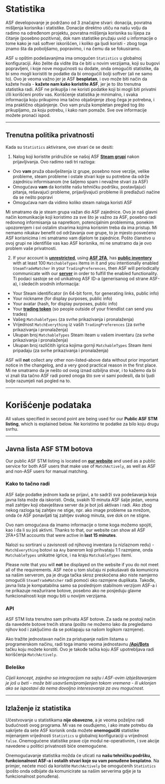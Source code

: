 # Statistika

ASF developovanje je podržano od 3 značajne stvari: donacija, povratna mišljenja korisnika i statistike. Donacije direktno utiču na našu volju da radimo na određenom projektu, povratna mišljenja korisnika su lijepa za čitanje (posebno pozitivna), dok nam statistike pružaju uvid u informacije o tome kako je naš softver iskorišćen, i koliko ga ljudi koristi - zbog toga znamo šta da poboljšamo, popravimo, i na čemu da se fokusiramo.

ASF u opštim podešavanjima ima omogućen `Statistics` u globalnoj konfiguraciji. Ako želite da vidite šta će biti u novim verzijama, koji su bugovi popravljeni, i koje nove mogućnosti su dodate, onda omogućiti statistike, da bi smo mogli koristiti te podatke da bi omogućili bolji softver (ali ne samo to). Ovo je veoma važno jer je ASF **besplatan**, i ovo može biti način da kažete hvala - **kažete nam kako koristite ASF**, jer je to što trenutna statistika radi. ASF ne prikuplja i ne koristi podatke koji bi mogli biti privatni i/ili korišćeni protiv vas. Korišćenje statistika je minimalno, i svaka informacija koju prikupimo ima tačno objašnjenje zbog čega je potrebna, i ima praktično objašnjenje. Ovo vam pruža kompletan pregled tog što prikupljamo, za koju potrebu, i kako nam pomaže. Sve ove informacije možete pronaći ispod.

---

## Trenutna politika privatnosti

Kada su `Statistics` aktivirane, ove stvari će se desiti:

1. Nalog koji koristite pridružiće se našoj ASF **[Steam grupi](https://steamcommunity.com/gid/103582791440160998)** nakon prijavljivanja. Ovo radimo radi tri razloga:

* Ovo **vam** pruža obavlještenja iz grupe, posebno nove verzije, velike probleme, steam probleme i ostale stvari koje su potrebne da održe zajednicu informisanom (ne šaljemo spam i nevažne stvari za ASF)
* Omogućava **vam** da koristite našu tehničku podršku, postavljajući pitanja, rešavajući probleme, prijavljivajući probleme ili predlažući načine da se nešto popravi
* Omogućava nam da vidimo koliko steam naloga koristi ASF

Mi smatramo da je steam grupa važan dio ASF zajednice. Ovo je naš glavni način komunikacije koji koristimo za sve što je važno za ASF, posebno radi redovnog informisanja sa napretkom, potencijalnim problemima, ponekim upozorenjem i svi ostalim stvarima kojima korisnim treba da ima pristup. Mi nemamo nikakav benefit od održavanja ove grupe, to je mjesto posvećeno ASF korisnicima i mi smatramo vam dijelom te zajednice. Pošto članstvo u ovoj grupi ne identifiše vas kao ASF korisnika, mi ne smatramo da je ovo problem vaše privatnosti.

2. If your account is **[unrestricted](https://support.steampowered.com/kb_article.php?ref=3330-IAGK-7663)**, using **[ASF 2FA](https://github.com/JustArchiNET/ArchiSteamFarm/wiki/Two-factor-authentication#asf-2fa)**, has **[public inventory](https://steamcommunity.com/my/edit/settings)** with at least 100 `MatchableTypes` items in it and you intentionally enabled `SteamTradeMatcher` in your `TradingPreferences`, then ASF will periodically communicate with our **[server](https://asf.justarchi.net)** in order to fulfill the enabled functionality. Ti podaci sastoje se od unikatnog ASF ID-a (generisanog od strane ASF-a), i sledećih srodnih informacija:

* Your Steam identificator (in 64-bit form, for generating links, public info)
* Your nickname (for display purposes, public info)
* Your avatar (hash, for display purposes, public info)
* Your **[trading token](https://steamcommunity.com/my/tradeoffers/privacy)** (so people outside of your friendlist can send you trades)
* Vašeg `MatchableTypes` (za svrhe prikazivanja i pronalaženja)
* Vrijednost `MatchEverything` iz vaših `TradingPreferences` (za svrhe prikazivanja i pronalaženja)
* Ukupan broj `MatchableTypes` Steam iteam u vašem inventaru (za svrhe prikazivanja i pronalaženja)
* Ukupan broj različitih igrica kojima gornji `MatchableTypes` Steam itemi pripadaju (za svrhe prikazivanja i pronalaženja)

ASF will **not** collect any other non-listed-above data without prior important notice in the changelog, and a very good practical reason in the first place. Mi ne smatramo da je nešto od ovog iznad ozbiljna stvar, i to kažemo da bi vi znali šta tačno ASF radi pored onoga što sve vi sami podesili, da bi ljudi bolje razumjeli naš pogled na to.

---

# Korišćenje podataka

All values specified in second point are being used for our **Public ASF STM listing**, which is explained below. Ne koristimo te podatke za bilo koju drugu svrhu.

---

## Javna lista ASF STM botova

Our public ASF STM listing is located on **[our website](https://asf.justarchi.net/STM)** and used as a public service for both ASF users that make use of `MatchActively`, as well as ASF and non-ASF users for manual matching.

### Kako to tačno radi

ASF šalje podatke jednom kada se prijavi, a to sadrži sva podešavanja koja javna lista može da iskoristi. Onda, svakih 10 minuta ASF šalje jedan, veoma mali zahtjev koji obavještava server da je bot još aktivan i radi. Ako zbog nekog razloga taj zahtjev ne stige, npr. ako image probleme sa mrežom, onda će ASF ponavljati taj zahtjev svakog minuta, sve dok on ne stigne.

Ovo nam omogućava da imamo informacije o tome koga možemo spojiti, kao i da li su još aktivni. Thanks to that, our website can show all ASF 2FA+STM accounts that were active in **last 15 minutes**.

Nalozi su sortirani u zavisnosti od njihovog inventara (u nizlaznom redu) - `MatchEverything` botovi sa `Any` banerom koji prihvataju 1:1 razmjene, onda `MatchableTypes` unikatne igrice, i na kraju `MatchableTypes` itemi.

Please note that you will **not** be displayed on the website if you do not meet all of the requirements. ASF neće u tom slučaju ni pokušavati da komunicira sa našim serverom, pa je druga tačka skroz preskočena ako niste namjerno omogućili `SteamTradeMatcher` radi pomoći oko razmjene duplikata. Takođe, javna lista je kompatabilna samo sa poslednjom stabilnom verzijom ASF-a i ne prikazuje neažurirane botove, posebno ako ne posjeduju glavne funkcionalnosti koje mogu biti u novijim verzijama.

### API

ASF STM lista trenutno sam prihvata ASF botove. Za sada ne postoji način da navedete botove trećih strana (pošto ne možemo lako da pregledamo njihov kod i zaključimo da se poklapaju sa našom logikom razmjene).

Ako tražite jednostavan način za pristupanje našim listama u programerskom načinu, radi toga imamo veoma jednostavnu **[/Api/Bots](https://asf.justarchi.net/Api/Bots)** tačku koju možete korstiti. Ovo je takođe tačka koju ASF upotrebljava radi korišćenja `MatchActively`.

### Beleške

*Cijeli koncept, zajedno sa integracijom na sajtu i ASF-ovim izbještavanjem je još u beti - može biti usavršem/promijenjen tokom vremena - ili uklonjen ako se ispostavi da nema dovoljno interesovanja za ovu mogućnost.*

---

## Izlaženje iz statistika

Učestvovanje u statistikama **nije obavezno**, a je veoma poželjno radi budućnosti ovog programa. Mi vas ne osuđujemo, i ako imate potrebu da sakrijete da sete ASF korisnik onda možete **onemogućiti** statistike mijenanjem vrijednosti `Statistics` u globalnoj konfiguraciji u vrijednost `false`. Onemogućene statistike prave cije modul ne-operativnim, i sve akcije navedene u politici privatnosti biće onemogućene.

Onemogućavanje statistika možda će uticati na **našu tehničku podršku, funkcionalnost ASF-a i ostalih stvari koje su vam ponuđene besplatno**. Na primjer, nećete moći da koristite `MatchActively` be omogućenih `Statistics` (pošto onda odbijate da komunicirate sa našim serverima gdje je ta funkcionalnost ponuđena).